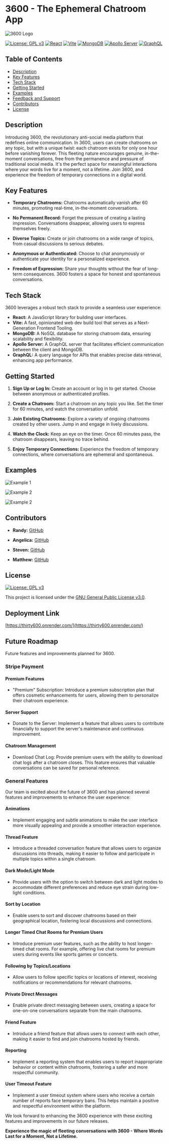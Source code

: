 # 3600 - The Ephemeral Chatroom App

![3600 Logo](./client/public/images/logo2x2-02.png)

[![License: GPL v3](https://img.shields.io/badge/License-GPLv3-blue.svg)](https://www.gnu.org/licenses/gpl-3.0)
[![React](https://img.shields.io/badge/React-17.0.2-blue.svg)](https://reactjs.org/)
[![Vite](https://img.shields.io/badge/Vite-2.7.0-brightgreen.svg)](https://vitejs.dev/)
[![MongoDB](https://img.shields.io/badge/MongoDB-4.4-green.svg)](https://www.mongodb.com/)
[![Apollo Server](https://img.shields.io/badge/Apollo%20Server-3.6.0-blueviolet.svg)](https://www.apollographql.com/docs/apollo-server/)
[![GraphQL](https://img.shields.io/badge/GraphQL-15.4.0-pink.svg)](https://graphql.org/)

## Table of Contents
- [Description](#description)
- [Key Features](#key-features)
- [Tech Stack](#tech-stack)
- [Getting Started](#getting-started)
- [Examples](#examples)
- [Feedback and Support](#feedback-and-support)
- [Contributors](#contributors)
- [License](#license)

## Description

Introducing 3600, the revolutionary anti-social media platform that redefines online communication. In 3600, users can create chatrooms on any topic, but with a unique twist: each chatroom exists for only one hour before vanishing forever. This fleeting nature encourages genuine, in-the-moment conversations, free from the permanence and pressure of traditional social media. It's the perfect space for meaningful interactions where your words live for a moment, not a lifetime. Join 3600, and experience the freedom of temporary connections in a digital world.

## Key Features

- **Temporary Chatrooms:** Chatrooms automatically vanish after 60 minutes, promoting real-time, in-the-moment conversations.
  
- **No Permanent Record:** Forget the pressure of creating a lasting impression. Conversations disappear, allowing users to express themselves freely.

- **Diverse Topics:** Create or join chatrooms on a wide range of topics, from casual discussions to serious debates.

- **Anonymous or Authenticated:** Choose to chat anonymously or authenticate your identity for a personalized experience.

- **Freedom of Expression:** Share your thoughts without the fear of long-term consequences. 3600 fosters a space for honest and spontaneous conversations.

## Tech Stack

3600 leverages a robust tech stack to provide a seamless user experience:

- **React:** A JavaScript library for building user interfaces.
- **Vite:** A fast, opinionated web dev build tool that serves as a Next-Generation Frontend Tooling.
- **MongoDB:** A NoSQL database for storing chatroom data, ensuring scalability and flexibility.
- **Apollo Server:** A GraphQL server that facilitates efficient communication between the client and MongoDB.
- **GraphQL:** A query language for APIs that enables precise data retrieval, enhancing app performance.

## Getting Started

1. **Sign Up or Log In:** Create an account or log in to get started. Choose between anonymous or authenticated profiles.

2. **Create a Chatroom:** Start a chatroom on any topic you like. Set the timer for 60 minutes, and watch the conversation unfold.

3. **Join Existing Chatrooms:** Explore a variety of ongoing chatrooms created by other users. Jump in and engage in lively discussions.

4. **Watch the Clock:** Keep an eye on the timer. Once 60 minutes pass, the chatroom disappears, leaving no trace behind.

5. **Enjoy Temporary Connections:** Experience the freedom of temporary connections, where conversations are ephemeral and spontaneous.

## Examples

![Example 1](./client/public/images/sc1.png)


![Example 2](./client/public/images/sc2.png)


![Example 2](./client/public/images/sc3.png)


<!-- ## Feedback and Support

We welcome your feedback and suggestions. If you encounter any issues or have ideas to improve 3600, please reach out to our support team at [support@3600app.com](mailto:support@3600app.com). -->

## Contributors

- **Randy:** [GitHub](https://github.com/PaBoba)
  
- **Angelica:** [GitHub](https://github.com/astro0725)

- **Steven:** [GitHub](https://github.com/stevendreed) 

- **Matthew:** [GitHub](https://github.com/Mattmrob)

## License

[![License: GPL v3](https://img.shields.io/badge/License-GPLv3-blue.svg)](https://www.gnu.org/licenses/gpl-3.0)

This project is licensed under the [GNU General Public License v3.0](https://opensource.org/licenses/GPL-3.0).

## Deployment Link

[https://thirty600.onrender.com/](https://thirty600.onrender.com/)

## Future Roadmap

Future features and improvements planned for 3600.

### Stripe Payment

#### Premium Features
- "Premium" Subscription: Introduce a premium subscription plan that offers cosmetic enhancements for users, allowing them to personalize their chatroom experience.

#### Server Support

- Donate to the Server: Implement a feature that allows users to contribute financially to support the server's maintenance and continuous improvement.

#### Chatroom Management

- Download Chat Log: Provide premium users with the ability to download chat logs after a chatroom closes. This feature ensures that valuable conversations can be saved for personal reference.

### General Features

Our team is excited about the future of 3600 and has planned several features and improvements to enhance the user experience:

#### Animations
- Implement engaging and subtle animations to make the user interface more visually appealing and provide a smoother interaction experience.

#### Thread Feature
- Introduce a threaded conversation feature that allows users to organize discussions into threads, making it easier to follow and participate in multiple topics within a single chatroom.

#### Dark Mode/Light Mode
- Provide users with the option to switch between dark and light modes to accommodate different preferences and reduce eye strain during low-light conditions.

#### Sort by Location
- Enable users to sort and discover chatrooms based on their geographical location, fostering local discussions and connections.

#### Longer Timed Chat Rooms for Premium Users
- Introduce premium user features, such as the ability to host longer-timed chat rooms. For example, offering live chat rooms for premium users during events like sports games or concerts.

#### Following by Topics/Locations
- Allow users to follow specific topics or locations of interest, receiving notifications or recommendations for relevant chatrooms.

#### Private Direct Messages
- Enable private direct messaging between users, creating a space for one-on-one conversations separate from the main chatrooms.

#### Friend Feature
- Introduce a friend feature that allows users to connect with each other, making it easier to find and join chatrooms hosted by friends.

#### Reporting
- Implement a reporting system that enables users to report inappropriate behavior or content within chatrooms, fostering a safer and more respectful community.

#### User Timeout Feature
- Implement a user timeout system where users who receive a certain number of reports face temporary bans. This helps maintain a positive and respectful environment within the platform.



We look forward to enhancing the 3600 experience with these exciting features and improvements in our future releases.


**Experience the magic of fleeting conversations with 3600 - Where Words Last for a Moment, Not a Lifetime.**

